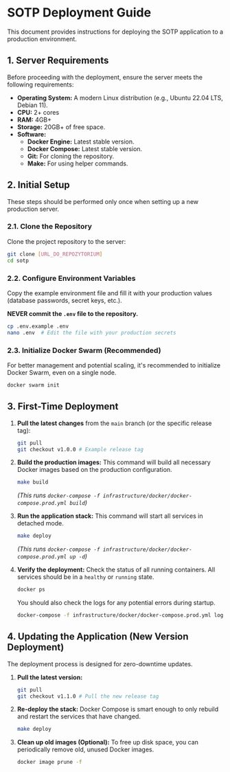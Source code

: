 # SOTP Deployment Guide

This document provides instructions for deploying the SOTP application to a production environment.

## 1. Server Requirements

Before proceeding with the deployment, ensure the server meets the following requirements:

* **Operating System:** A modern Linux distribution (e.g., Ubuntu 22.04 LTS, Debian 11).
* **CPU:** 2+ cores
* **RAM:** 4GB+
* **Storage:** 20GB+ of free space.
* **Software:**
    * **Docker Engine:** Latest stable version.
    * **Docker Compose:** Latest stable version.
    * **Git:** For cloning the repository.
    * **Make:** For using helper commands.

## 2. Initial Setup

These steps should be performed only once when setting up a new production server.

### 2.1. Clone the Repository
Clone the project repository to the server:
```bash
git clone [URL_DO_REPOZYTORIUM]
cd sotp
````

### 2.2. Configure Environment Variables

Copy the example environment file and fill it with your production values (database passwords, secret keys, etc.).

**NEVER commit the `.env` file to the repository.**

```bash
cp .env.example .env
nano .env  # Edit the file with your production secrets
```

### 2.3. Initialize Docker Swarm (Recommended)

For better management and potential scaling, it's recommended to initialize Docker Swarm, even on a single node.

```bash
docker swarm init
```

## 3\. First-Time Deployment

1.  **Pull the latest changes** from the `main` branch (or the specific release tag):

    ```bash
    git pull
    git checkout v1.0.0 # Example release tag
    ```

2.  **Build the production images:**
    This command will build all necessary Docker images based on the production configuration.

    ```bash
    make build
    ```

    *(This runs `docker-compose -f infrastructure/docker/docker-compose.prod.yml build`)*

3.  **Run the application stack:**
    This command will start all services in detached mode.

    ```bash
    make deploy
    ```

    *(This runs `docker-compose -f infrastructure/docker/docker-compose.prod.yml up -d`)*

4.  **Verify the deployment:**
    Check the status of all running containers. All services should be in a `healthy` or `running` state.

    ```bash
    docker ps
    ```

    You should also check the logs for any potential errors during startup.

    ```bash
    docker-compose -f infrastructure/docker/docker-compose.prod.yml logs -f
    ```

## 4\. Updating the Application (New Version Deployment)

The deployment process is designed for zero-downtime updates.

1.  **Pull the latest version:**

    ```bash
    git pull
    git checkout v1.1.0 # Pull the new release tag
    ```

2.  **Re-deploy the stack:**
    Docker Compose is smart enough to only rebuild and restart the services that have changed.

    ```bash
    make deploy
    ```

3.  **Clean up old images (Optional):**
    To free up disk space, you can periodically remove old, unused Docker images.

    ```bash
    docker image prune -f
    ```

